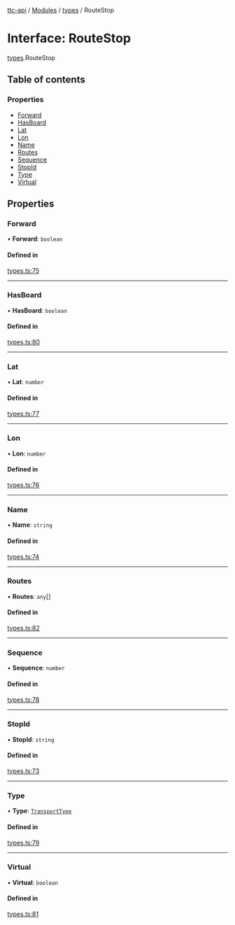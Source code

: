 [ttc-api](../README.md) / [Modules](../modules.md) / [types](../modules/types.md) / RouteStop

# Interface: RouteStop

[types](../modules/types.md).RouteStop

## Table of contents

### Properties

- [Forward](types.RouteStop.md#forward)
- [HasBoard](types.RouteStop.md#hasboard)
- [Lat](types.RouteStop.md#lat)
- [Lon](types.RouteStop.md#lon)
- [Name](types.RouteStop.md#name)
- [Routes](types.RouteStop.md#routes)
- [Sequence](types.RouteStop.md#sequence)
- [StopId](types.RouteStop.md#stopid)
- [Type](types.RouteStop.md#type)
- [Virtual](types.RouteStop.md#virtual)

## Properties

### Forward

• **Forward**: `boolean`

#### Defined in

[types.ts:75](https://github.com/sunney-x/ttc-api/blob/624d85c/src/types.ts#L75)

___

### HasBoard

• **HasBoard**: `boolean`

#### Defined in

[types.ts:80](https://github.com/sunney-x/ttc-api/blob/624d85c/src/types.ts#L80)

___

### Lat

• **Lat**: `number`

#### Defined in

[types.ts:77](https://github.com/sunney-x/ttc-api/blob/624d85c/src/types.ts#L77)

___

### Lon

• **Lon**: `number`

#### Defined in

[types.ts:76](https://github.com/sunney-x/ttc-api/blob/624d85c/src/types.ts#L76)

___

### Name

• **Name**: `string`

#### Defined in

[types.ts:74](https://github.com/sunney-x/ttc-api/blob/624d85c/src/types.ts#L74)

___

### Routes

• **Routes**: `any`[]

#### Defined in

[types.ts:82](https://github.com/sunney-x/ttc-api/blob/624d85c/src/types.ts#L82)

___

### Sequence

• **Sequence**: `number`

#### Defined in

[types.ts:78](https://github.com/sunney-x/ttc-api/blob/624d85c/src/types.ts#L78)

___

### StopId

• **StopId**: `string`

#### Defined in

[types.ts:73](https://github.com/sunney-x/ttc-api/blob/624d85c/src/types.ts#L73)

___

### Type

• **Type**: [`TransportType`](../enums/types.TransportType.md)

#### Defined in

[types.ts:79](https://github.com/sunney-x/ttc-api/blob/624d85c/src/types.ts#L79)

___

### Virtual

• **Virtual**: `boolean`

#### Defined in

[types.ts:81](https://github.com/sunney-x/ttc-api/blob/624d85c/src/types.ts#L81)
